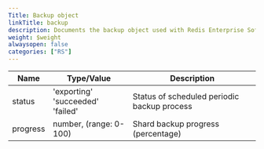 ```yaml
---
Title: Backup object
linkTitle: backup
description: Documents the backup object used with Redis Enterprise Software REST API calls.
weight: $weight
alwaysopen: false
categories: ["RS"]
---
```


| Name | Type/Value | Description |
|------|------------|-------------|
| status    | 'exporting'<br />'succeeded'<br />'failed' | Status of scheduled periodic backup process |
| progress  | number, (range: 0-100) | Shard backup progress (percentage) |
